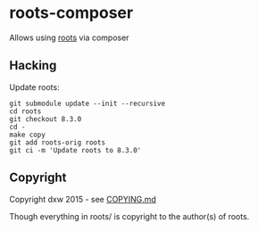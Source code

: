 # roots-composer

Allows using [roots](https://github.com/roots/sage) via composer

## Hacking

Update roots:

    git submodule update --init --recursive
    cd roots
    git checkout 8.3.0
    cd -
    make copy
    git add roots-orig roots
    git ci -m 'Update roots to 8.3.0'

## Copyright

Copyright dxw 2015 - see [COPYING.md](COPYING.md)

Though everything in roots/ is copyright to the author(s) of roots.
